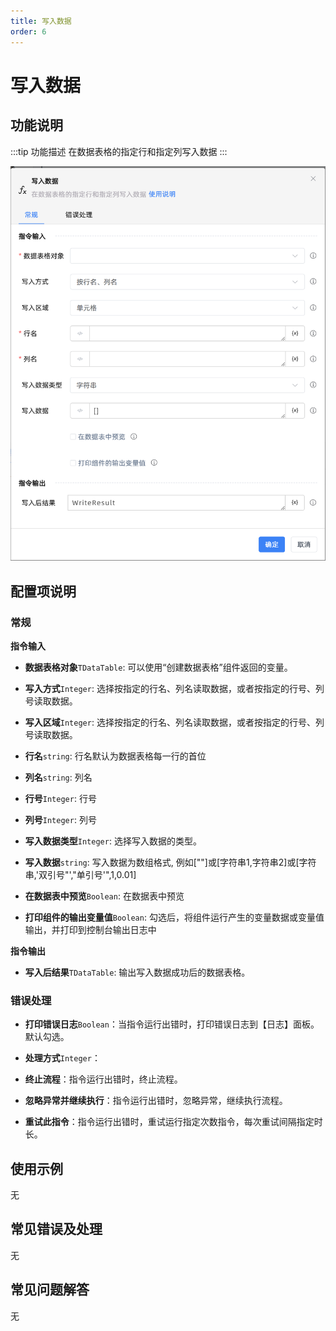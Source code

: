 ```yaml
---
title: 写入数据
order: 6
---
```


# 写入数据

## 功能说明

:::tip 功能描述
在数据表格的指定行和指定列写入数据
:::

![写入数据](../../../assets/写入数据_command.png)

## 配置项说明

### 常规

**指令输入**

- **数据表格对象**`TDataTable`: 可以使用“创建数据表格”组件返回的变量。

- **写入方式**`Integer`: 选择按指定的行名、列名读取数据，或者按指定的行号、列号读取数据。

- **写入区域**`Integer`: 选择按指定的行名、列名读取数据，或者按指定的行号、列号读取数据。

- **行名**`string`: 行名默认为数据表格每一行的首位

- **列名**`string`: 列名

- **行号**`Integer`: 行号

- **列号**`Integer`: 列号

- **写入数据类型**`Integer`: 选择写入数据的类型。

- **写入数据**`string`: 写入数据为数组格式, 例如[""]或[字符串1,字符串2]或[字符串,'双引号"',"单引号'",1,0.01]

- **在数据表中预览**`Boolean`: 在数据表中预览

- **打印组件的输出变量值**`Boolean`: 勾选后，将组件运行产生的变量数据或变量值输出，并打印到控制台输出日志中


**指令输出**

- **写入后结果**`TDataTable`: 输出写入数据成功后的数据表格。

### 错误处理

- **打印错误日志**`Boolean`：当指令运行出错时，打印错误日志到【日志】面板。默认勾选。

- **处理方式**`Integer`：

 - **终止流程**：指令运行出错时，终止流程。

 - **忽略异常并继续执行**：指令运行出错时，忽略异常，继续执行流程。

 - **重试此指令**：指令运行出错时，重试运行指定次数指令，每次重试间隔指定时长。

## 使用示例
无

## 常见错误及处理

无

## 常见问题解答

无

